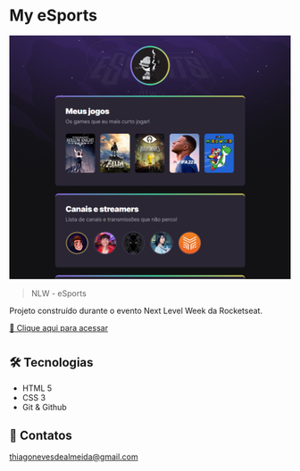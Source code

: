 # My eSports

![preview](./.github/preview.png)

> NLW - eSports

Projeto construído durante o evento Next Level Week da Rocketseat.

[🔗 Clique aqui para acessar](https://thiagonevesalmeida.github.io/my-esports)
#

## 🛠️ Tecnologias

- HTML 5
- CSS 3
- Git & Github

## 📨 Contatos

thiagonevesdealmeida@gmail.com